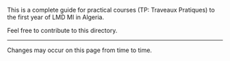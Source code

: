 This is a complete guide for practical courses (TP: Traveaux Pratiques) to the first year of LMD MI in Algeria.


Feel free to contribute to this directory.

---
Changes may occur on this page from time to time.